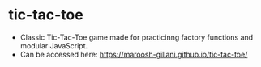 # tic-tac-toe
* Classic Tic-Tac-Toe game made for practicinng factory functions and modular JavaScript.
* Can be accessed here: https://maroosh-gillani.github.io/tic-tac-toe/